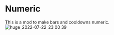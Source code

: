 # Numeric

This is a mod to make bars and cooldowns numeric.
![huge_2022-07-22_23 00 39](https://user-images.githubusercontent.com/59123926/180589733-8c9aec6d-c7be-4ef0-a6d1-ffb159b9b189.png)
